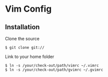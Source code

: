 # Vim Config
## Installation
Clone the source 

    $ git clone git://

Link to your home folder

    $ ln -s /your/check-out/path/vimrc ~/.vimrc
    $ ln -s /your/check-out/path/gvimrc ~/.gvimrc

